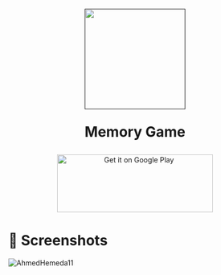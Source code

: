 <h1 align="center">
  <br>
  <a href=""><img src="https://user-images.githubusercontent.com/101954795/177339517-ac3c5b74-b173-4b36-aff6-7da9ea8fac0d.png" width="200" hspace="4"></a>
  
  <br>
  
  Memory Game
  
</h1>

<p align="center">
 <a href='https://play.google.com/store/apps/details?id=com.hemeda.memory_game'><img alt='Get it on Google Play' src='https://play.google.com/intl/en_us/badges/images/generic/en_badge_web_generic.png' height=115px width=310px/></a>
</p>

# 📱 Screenshots #

![AhmedHemeda11](https://user-images.githubusercontent.com/101954795/177342159-bf409b1b-bf22-4e33-bca3-47700a7ac0e2.jpg)
